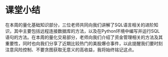 # 课堂小结
在本周的量化基础知识部分，三位老师共同向我们讲解了SQL语言相关的进阶知识，其中主要包括远程连接数据库的方法，以及在Python环境中编写并运行SQL语句的方法。在本周的量化交易部分，老师向我们介绍了资金管理相关的方法及其重要性，同时也向我们分享了近期比较热门的美股爆仓事件，以此提醒我们要时刻注意风险控制、不要贪图获取无意义的高收益，我将始终铭记这点。